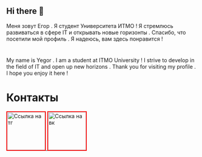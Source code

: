 ## Hi there 👋

Меня зовут Егор . Я студент Университета ИТМО ! Я стремлюсь развиваться в сфере IT и открывать новые горизонты . Спасибо, что посетили мой профиль . Я надеюсь, вам здесь понравится !

# 

My name is Yegor . I am a student at ITMO University ! I strive to develop in the field of IT and open up new horizons . Thank you for visiting my profile . I hope you enjoy it here !


# Контакты


<a href="https://t.me/egorbatar">
  <img src="https://cs14.pikabu.ru/post_img/2022/12/12/6/og_og_1670835606262117833.jpg" alt="Ссылка на тг" width="100" style="border: 2px solid red;">
</a>

<a href="https://vk.com/egorbatar">
  <img src="https://control.nsuem.ru/upload/iblock/86c/vk-2.jpg" alt="Ссылка на вк" width="100" style="border: 2px solid red;">
</a>

<!--
**roge111/roge111** is a ✨ _special_ ✨ repository because its `README.md` (this file) appears on your GitHub profile.

Here are some ideas to get you started:

- 🔭 I’m currently working on ...
- 🌱 I’m currently learning ...
- 👯 I’m looking to collaborate on ...
- 🤔 I’m looking for help with ...
- 💬 Ask me about ...
- 📫 How to reach me: ...
- 😄 Pronouns: ...
- ⚡ Fun fact: ...
-->
